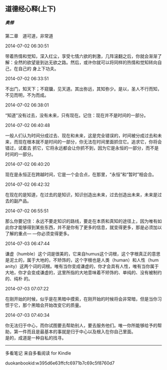 ## 道德经心释(上下)

##### 奥修

  

  第二章　道可道，非常道

  

2014-07-02 06:30:51

带着热情和觉知，深入红尘，享受七情六欲的刺激，几阵滚翻之后，你就会渐渐了解：全然的欲望是到达无欲之路。然后，或许你就可以将同样的热情和觉知转向自己，在自己的
身上下功夫。

  

2014-07-02 06:33:51

不出门，知天下；不窥牖，见天道。其出弥远，其知弥少。是以，圣人不行而知，不见而明，不为而成。

  

2014-07-02 06:38:01

“知道”没有过去，没有未来，只有现在。记住：现在并不是时间的一部分。

  

2014-07-02 06:40:48

一般人们认为时间分成过去、现在和未来，这是完全错误的，时间被分成过去和未来，而现在根本就不是时间的一部分，你无法在时间里面抓住它。追求它，你将会错过，试着去
抓它，它将永远都会让你抓不到，因为它是永恒的一部分，而不是时间的一部分。

  

2014-07-02 06:40:20

现在是永恒正在跨越时间，它是一个会合点，在那里，“永恒”和“暂时”相会合。

  

2014-07-02 06:42:32

在现在的是知道，在过去的是知识，知识创造出未来，过去创造出未来，未来是过去的副产品。

  

2014-07-02 06:55:51

那么你要记住：永远不要走知识的路线，要走在本质和真知的途径上，因为唯有如此你才能够得到某些东西，并不是你有了更多的信息，就变得更多，那是必须加以了解的重点—
—你必须变得更多。

  

2014-07-03 06:47:44

谦虚（humble）这个词是很美的，它来自humus这个词根，这个字根真正的意思是泥土的，属于大地的，不矫饰的，这个字根也是人类（human）和人性（hum
anity）这两个词的词根。唯有当你变成谦虚的，你才会具有人性，唯有当你属于大地，你才会变成谦虚的，这里所指的大地意味着不矫饰的、单纯的、没有被制约的、纯朴
的。

  

2014-07-03 07:07:22

在刚开始的时候，似乎是在黑暗中摸索，在刚开始的时候将会非常暗，但是当你习惯于它，那个黑暗会开始改变它的质量。

  

2014-07-03 07:40:34

你无法归于中心，而你试图要去帮助别人，要去服务他们。唯一你所能够给予的帮助，第一件而且是最基本的事就是归于中心以及根入在你自己里面。  
是的，成道是一种自私的找寻。

* * *

多看笔记 来自多看阅读 for Kindle

duokanbookid:w395d6e63ffcfc6971b7c69c5f8760d7


